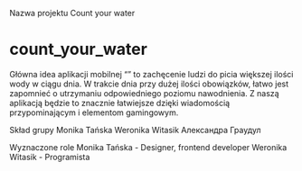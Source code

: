Nazwa projektu
Count your water

# count_your_water
Główna idea aplikacji mobilnej “” to zachęcenie ludzi do picia większej ilości wody w ciągu dnia. W trakcie dnia przy dużej ilości obowiązków, łatwo jest zapomnieć o utrzymaniu odpowiedniego poziomu nawodnienia. Z naszą aplikacją będzie to znacznie łatwiejsze dzięki wiadomością przypominającym i elementom gamingowym.



Skład grupy
Monika Tańska
Weronika Witasik
Александра Граудул

Wyznaczone role
Monika Tańska - Designer, frontend developer
Weronika Witasik - Programista
